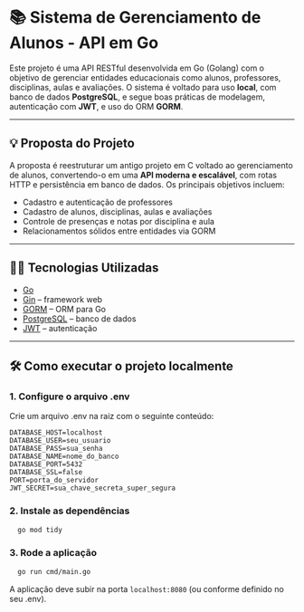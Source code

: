 # 📚 Sistema de Gerenciamento de Alunos - API em Go

Este projeto é uma API RESTful desenvolvida em Go (Golang) com o objetivo de gerenciar entidades educacionais como
alunos, professores, disciplinas, aulas e avaliações. O sistema é voltado para uso **local**, com banco de dados **PostgreSQL**, e segue boas práticas de modelagem, autenticação com **JWT**, e uso do ORM **GORM**.

---

## 💡 Proposta do Projeto

A proposta é reestruturar um antigo projeto em C voltado ao gerenciamento de alunos, convertendo-o em uma **API moderna
e escalável**, com rotas HTTP e persistência em banco de dados. Os principais objetivos incluem:

- Cadastro e autenticação de professores
- Cadastro de alunos, disciplinas, aulas e avaliações
- Controle de presenças e notas por disciplina e aula
- Relacionamentos sólidos entre entidades via GORM

---

## 👨‍💻 Tecnologias Utilizadas

- [Go](https://golang.org/)
- [Gin](https://github.com/gin-gonic/gin) – framework web
- [GORM](https://gorm.io/) – ORM para Go
- [PostgreSQL](https://www.postgresql.org/) – banco de dados
- [JWT](https://jwt.io/) – autenticação

---

## 🛠️ Como executar o projeto localmente

### 1. Configure o arquivo .env

Crie um arquivo .env na raiz com o seguinte conteúdo:

```text
DATABASE_HOST=localhost
DATABASE_USER=seu_usuario
DATABASE_PASS=sua_senha
DATABASE_NAME=nome_do_banco
DATABASE_PORT=5432
DATABASE_SSL=false
PORT=porta_do_servidor
JWT_SECRET=sua_chave_secreta_super_segura
```

### 2. Instale as dependências

```bash
  go mod tidy
```

### 3. Rode a aplicação

```bash
  go run cmd/main.go
```

A aplicação deve subir na porta `localhost:8080` (ou conforme definido no seu .env).

